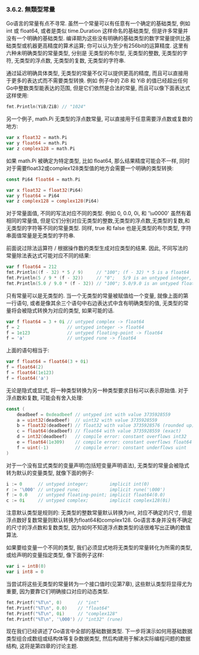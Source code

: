 ### 3.6.2. 無類型常量


Go语言的常量有点不寻常. 虽然一个常量可以有任意有一个确定的基础类型, 例如 int 或 float64, 或者是类似 time.Duration 这样命名的基础类型, 但是许多常量并没有一个明确的基础类型. 编译期为这些没有明确的基础类型的数字常量提供比基础类型或机器更高精度的算术运算; 你可以认为至少有256bit的运算精度. 这里有六种未明确类型的常量类型, 分别是 无类型的布尔型, 无类型的整数, 无类型的字符, 无类型的浮点数, 无类型的复数, 无类型的字符串.

通过延迟明确具体类型, 无类型的常量不仅可以提供更高的精度, 而且可以直接用于更多的表达式而不需要类型转换. 例如 例子中的 ZiB 和 YiB 的值已经超出任何Go中整数类型能表达的范围, 但是它们依然是合法的常量, 而且可以像下面表达式这样使用:

```Go
fmt.Println(YiB/ZiB) // "1024"
```

另一个例子, math.Pi 无类型的浮点数常量, 可以直接用于任意需要浮点数或复数的地方:

```Go
var x float32 = math.Pi
var y float64 = math.Pi
var z complex128 = math.Pi
```

如果 math.Pi 被确定为特定类型, 比如 float64, 那么结果精度可能会不一样, 同时对于需要float32或complex128类型值的地方会需要一个明确的类型转换:

```Go
const Pi64 float64 = math.Pi

var x float32 = float32(Pi64)
var y float64 = Pi64
var z complex128 = complex128(Pi64)
```

对于常量面值, 不同的写法对应不同的类型. 例如 0, 0.0, 0i, 和 '\u0000' 虽然有着相同的常量值, 但是它们分别对应无类型的整数,无类型的浮点数,无类型的复数,和无类型的字符等不同的常量类型. 同样, true 和 false 也是无类型的布尔类型, 字符串面值常量是无类型的字符串.

前面说过除法运算符 / 根据操作数的类型生成对应类型的结果. 因此, 不同写法的常量除法表达式可能对应不同的结果:

```Go
var f float64 = 212
fmt.Println((f - 32) * 5 / 9)     // "100"; (f - 32) * 5 is a float64
fmt.Println(5 / 9 * (f - 32))     // "0";   5/9 is an untyped integer, 0
fmt.Println(5.0 / 9.0 * (f - 32)) // "100"; 5.0/9.0 is an untyped float
```

只有常量可以是无类型的. 当一个无类型的常量被赋值给一个变量, 就像上面的第一行语句, 或者是像其余三个语句中右边表达式中含有明确类型的值, 无类型的常量将会被隐式转换为对应的类型, 如果可能的话.

```Go
var f float64 = 3 + 0i // untyped complex -> float64
f = 2                  // untyped integer -> float64
f = 1e123              // untyped floating-point -> float64
f = 'a'                // untyped rune -> float64
```

上面的语句相当于:

```Go
var f float64 = float64(3 + 0i)
f = float64(2)
f = float64(1e123)
f = float64('a')
```

无论是隐式或显式, 将一种类型转换为另一种类型要求目标可以表示原始值. 对于浮点数和复数, 可能会有舍入处理:

```Go
const (
	deadbeef = 0xdeadbeef // untyped int with value 3735928559
	a = uint32(deadbeef)  // uint32 with value 3735928559
	b = float32(deadbeef) // float32 with value 3735928576 (rounded up)
	c = float64(deadbeef) // float64 with value 3735928559 (exact)
	d = int32(deadbeef)   // compile error: constant overflows int32
	e = float64(1e309)    // compile error: constant overflows float64
	f = uint(-1)          // compile error: constant underflows uint
)
```

对于一个没有显式类型的变量声明(包括短变量声明语法), 无类型的常量会被隐式转为默认的变量类型, 就像下面的例子:

```Go
i := 0      // untyped integer;        implicit int(0)
r := '\000' // untyped rune;           implicit rune('\000')
f := 0.0    // untyped floating-point; implicit float64(0.0)
c := 0i     // untyped complex;        implicit complex128(0i)
```

注意默认类型是规则的: 无类型的整数常量默认转换为int, 对应不确定的尺寸, 但是浮点数好复数常量则默认转换为float64和complex128. Go语言本身并没有不确定的尺寸的浮点数和复数类型, 因为如何不知道浮点数类型的话很难写出正确的数值算法.

如果要给变量一个不同的类型, 我们必须显式地将无类型的常量转化为所需的类型, 或给声明的变量指定类型, 像下面例子这样:

```Go
var i = int8(0)
var i int8 = 0
```

当尝试将这些无类型的常量转为一个接口值时(见第7章), 这些默认类型将显得尤为重要, 因为要靠它们明确接口对应的动态类型.

```Go
fmt.Printf("%T\n", 0)      // "int"
fmt.Printf("%T\n", 0.0)    // "float64"
fmt.Printf("%T\n", 0i)     // "complex128"
fmt.Printf("%T\n", '\000') // "int32" (rune)
```

现在我们已经讲述了Go语言中全部的基础数据类型. 下一步将演示如何用基础数据类型组合成数组或结构体等复杂数据类型, 然后构建用于解决实际编程问题的数据结构, 这将是第四章的讨论主题.





